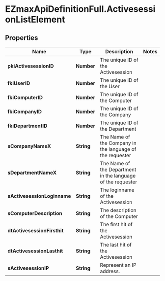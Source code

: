 # EZmaxApiDefinitionFull.ActivesessionListElement

## Properties

Name | Type | Description | Notes
------------ | ------------- | ------------- | -------------
**pkiActivesessionID** | **Number** | The unique ID of the Activesession | 
**fkiUserID** | **Number** | The unique ID of the User | 
**fkiComputerID** | **Number** | The unique ID of the Computer | 
**fkiCompanyID** | **Number** | The unique ID of the Company | 
**fkiDepartmentID** | **Number** | The unique ID of the Department | 
**sCompanyNameX** | **String** | The Name of the Company in the language of the requester | 
**sDepartmentNameX** | **String** | The Name of the Department in the language of the requester | 
**sActivesessionLoginname** | **String** | The loginname of the Activesession | 
**sComputerDescription** | **String** | The description of the Computer | 
**dtActivesessionFirsthit** | **String** | The first hit of the Activesession | 
**dtActivesessionLasthit** | **String** | The last hit of the Activesession | 
**sActivesessionIP** | **String** | Represent an IP address. | 


